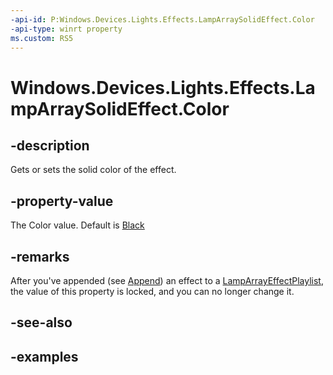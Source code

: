 ```yaml
---
-api-id: P:Windows.Devices.Lights.Effects.LampArraySolidEffect.Color
-api-type: winrt property
ms.custom: RS5
---
```


<!-- Property syntax.
public Color Color { get;  set; }
-->

# Windows.Devices.Lights.Effects.LampArraySolidEffect.Color

## -description
Gets or sets the solid color of the effect.

## -property-value
The Color value. Default is [Black](../windows.ui/colors_black.md)

## -remarks
After you've appended (see [Append](lamparrayeffectplaylist_append_292269384.md)) an effect to a [LampArrayEffectPlaylist](lamparrayeffectplaylist.md), the value of this property is locked, and you can no longer change it.

## -see-also

## -examples

